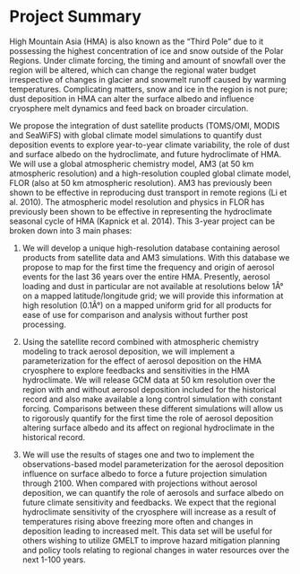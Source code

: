 # Project Summary

High Mountain Asia (HMA) is also known as the “Third Pole” due to it possessing the highest concentration of ice and snow outside of the Polar Regions.  Under climate forcing, the timing and amount of snowfall over the region will be altered, which can change the regional water budget irrespective of changes in glacier and snowmelt runoff caused by warming temperatures. Complicating matters, snow and ice in the region is not pure; dust deposition in HMA can alter the surface albedo and influence cryosphere melt dynamics and feed back on broader circulation. 

We propose the integration of dust satellite products (TOMS/OMI, MODIS and SeaWiFS) with global climate model simulations to quantify dust deposition events to explore year-to-year climate variability, the role of dust and surface albedo on the hydroclimate, and future hydroclimate of HMA. We will use a global atmospheric chemistry model, AM3 (at 50 km atmospheric resolution) and a high-resolution coupled global climate model, FLOR (also at 50 km atmospheric resolution).  AM3 has previously been shown to be effective in reproducing dust transport in remote regions (Li et al. 2010). The atmospheric model resolution and physics in FLOR has previously been shown to be effective in representing the hydroclimate seasonal cycle of HMA (Kapnick et al. 2014). This 3-year project can be broken down into 3 main phases:

1.	We will develop a unique high-resolution database containing aerosol products from satellite data and AM3 simulations. With this database we propose to map for the first time the frequency and origin of aerosol events for the last 36 years over the entire HMA. Presently, aerosol loading and dust in particular are not available at resolutions below 1Â° on a mapped latitude/longitude grid; we will provide this information at high resolution (0.1Â°) on a mapped uniform grid for all products for ease of use for comparison and analysis without further post processing.

2.	Using the satellite record combined with atmospheric chemistry modeling to track aerosol deposition, we will implement a parameterization for the effect of aerosol deposition on the HMA cryosphere to explore feedbacks and sensitivities in the HMA hydroclimate. We will release GCM data at 50 km resolution over the region with and without aerosol deposition included for the historical record and also make available a long control simulation with constant forcing. Comparisons between these different simulations will allow us to rigorously quantify for the first time the role of aerosol deposition altering surface albedo and its affect on regional hydroclimate in the historical record. 

3.	We will use the results of stages one and two to implement the observations-based model parameterization for the aerosol deposition influence on surface albedo to force a future projection simulation through 2100. When compared with projections without aerosol deposition, we can quantify the role of aerosols and surface albedo on future climate sensitivity and feedbacks. We expect that the regional hydroclimate sensitivity of the cryosphere will increase as a result of temperatures rising above freezing more often and changes in deposition leading to increased melt. This data set will be useful for others wishing to utilize GMELT to improve hazard mitigation planning and policy tools relating to regional changes in water resources over the next 1-100 years.
